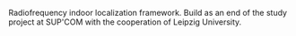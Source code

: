 Radiofrequency indoor localization framework.
Build as an end of the study project at SUP'COM with the cooperation of Leipzig University.